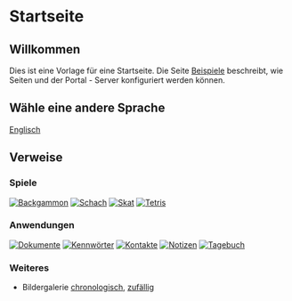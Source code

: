 # Startseite

## Willkommen

Dies ist eine Vorlage für eine Startseite.
Die Seite [Beispiele](/view?page=example) beschreibt, wie Seiten und der Portal - Server konfiguriert werden können.

## Wähle eine andere Sprache

[Englisch](/view?page=welcome&locale=en-US)

## Verweise

### Spiele

[![Backgammon](/images/buttons/gnubg-48.png "Backgammon")](/backgammon)
[![Schach](/images/buttons/gnome-chess-48.png "Schach")](/chess)
[![Skat](/images/buttons/games-card_game-48.png "Skat")](/skat)
[![Tetris](/images/buttons/gpe-tetris-48.png "Tetris")](/tetris)

### Anwendungen

[![Dokumente](/images/buttons/gftp-48.png "Dokumente")](/documents)
[![Kennwörter](/images/buttons/document-decrypt-3-48.png "Kennw&ouml;rter")](/password)
[![Kontakte](/images/buttons/user-new-3-48.png "Kontakte")](/contacts)
[![Notizen](/images/buttons/notepad-48.png "Notizen")](/notes)
[![Tagebuch](/images/buttons/gnome-blog-48.png "Tagebuch")](/diary)

### Weiteres

- Bildergalerie [chronologisch](/slideshow?shuffle=false), [zufällig](/slideshow?shuffle=true)

